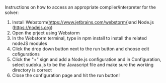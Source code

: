 
Instructions on how to access an appropriate compiler/interpreter for the solver: 

1. Install Webstorm(https://www.jetbrains.com/webstorm/)and Node.js (https://nodejs.org)
2. Open the prject using Webstorm
2. In the Webstorm terminal, type in npm install to install the related nodeJS modules
3. Click the drop down button next to the run button and choose edit cofigurations
4. Click the "+" sign and add a Node.js configuration and in Configuration, select sudoku.js to be the Javascript file and make sure the working directory is correct
5. Close the configuration page and hit the run button!

